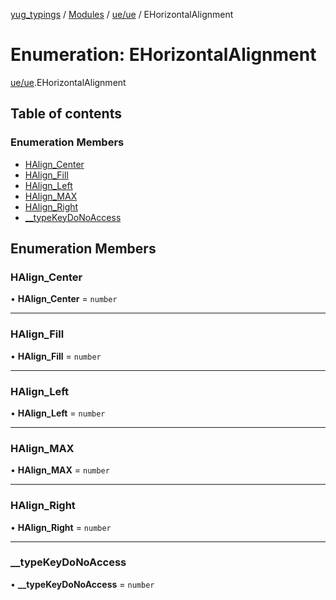 [yug_typings](../README.md) / [Modules](../modules.md) / [ue/ue](../modules/ue_ue.md) / EHorizontalAlignment

# Enumeration: EHorizontalAlignment

[ue/ue](../modules/ue_ue.md).EHorizontalAlignment

## Table of contents

### Enumeration Members

- [HAlign\_Center](ue_ue.EHorizontalAlignment.md#halign_center)
- [HAlign\_Fill](ue_ue.EHorizontalAlignment.md#halign_fill)
- [HAlign\_Left](ue_ue.EHorizontalAlignment.md#halign_left)
- [HAlign\_MAX](ue_ue.EHorizontalAlignment.md#halign_max)
- [HAlign\_Right](ue_ue.EHorizontalAlignment.md#halign_right)
- [\_\_typeKeyDoNoAccess](ue_ue.EHorizontalAlignment.md#__typekeydonoaccess)

## Enumeration Members

### HAlign\_Center

• **HAlign\_Center** = `number`

___

### HAlign\_Fill

• **HAlign\_Fill** = `number`

___

### HAlign\_Left

• **HAlign\_Left** = `number`

___

### HAlign\_MAX

• **HAlign\_MAX** = `number`

___

### HAlign\_Right

• **HAlign\_Right** = `number`

___

### \_\_typeKeyDoNoAccess

• **\_\_typeKeyDoNoAccess** = `number`
